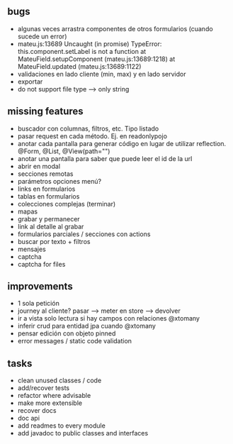 ## bugs
- algunas veces arrastra componentes de otros formularios (cuando sucede un error)
- mateu.js:13689 Uncaught (in promise) TypeError: this.component.setLabel is not a function
  at MateuField.setupComponent (mateu.js:13689:1218)
  at MateuField.updated (mateu.js:13689:1122)
- validaciones en lado cliente (min, max) y en lado servidor
- exportar
- do not support file type --> only string
## missing features
- buscador con columnas, filtros, etc. Tipo listado
- pasar request en cada método. Ej. en readonlypojo
- anotar cada pantalla para generar código en lugar de utilizar reflection. @Form, @List, @View(path="")
- anotar una pantalla para saber que puede leer el id de la url
- abrir en modal
- secciones remotas
- parámetros opciones menú?
- links en formularios
- tablas en formularios
- colecciones complejas (terminar)
- mapas
- grabar y permanecer
- link al detalle al grabar
- formularios parciales / secciones con actions
- buscar por texto + filtros
- mensajes
- captcha
- captcha for files
## improvements
- 1 sola petición 
- journey al cliente? pasar --> meter en store --> devolver
- ir a vista solo lectura si hay campos con relaciones @xtomany
- inferir crud para entidad jpa cuando @xtomany
- pensar edición con objeto pinned
- error messages / static code validation
## tasks
- clean unused classes / code
- add/recover tests
- refactor where advisable
- make more extensible
- recover docs
- doc api
- add readmes to every module
- add javadoc to public classes and interfaces

